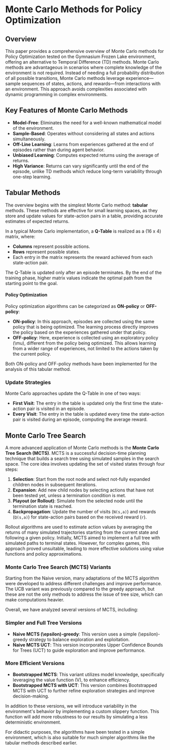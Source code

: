 # Monte Carlo Methods for Policy Optimization

## Overview

This paper provides a comprehensive overview of Monte Carlo methods for Policy Optimization tested on the Gymnasium Frozen Lake environment, offering an alternative to Temporal Difference (TD) methods. Monte Carlo methods are advantageous in scenarios where complete knowledge of the environment is not required. Instead of needing a full probability distribution of all possible transitions, Monte Carlo methods leverage experience—sample sequences of states, actions, and rewards—from interactions with an environment. This approach avoids complexities associated with dynamic programming in complex environments.

## Key Features of Monte Carlo Methods

- **Model-Free**: Eliminates the need for a well-known mathematical model of the environment.
- **Sample-Based**: Operates without considering all states and actions simultaneously.
- **Off-Line Learning**: Learns from experiences gathered at the end of episodes rather than during agent behavior.
- **Unbiased Learning**: Computes expected returns using the average of returns.
- **High Variance**: Returns can vary significantly until the end of the episode, unlike TD methods which reduce long-term variability through one-step learning.


## Tabular Methods

The overview begins with the simplest Monte Carlo method: **tabular** methods. These methods are effective for small learning spaces, as they store and update values for state-action pairs in a table, providing accurate estimates of expected returns. 

In a typical Monte Carlo implementation, a **Q-Table** is realized as a \(16 x 4\) matrix, where:
- **Columns** represent possible actions.
- **Rows** represent possible states.
- Each entry in the matrix represents the reward achieved from each state-action pair.

The Q-Table is updated only after an episode terminates. By the end of the training phase, higher matrix values indicate the optimal path from the starting point to the goal.

#### Policy Optimization
Policy optimization algorithms can be categorized as **ON-policy** or **OFF-policy**:

- **ON-policy**: In this approach, episodes are collected using the same policy that is being optimized. The learning process directly improves the policy based on the experiences gathered under that policy.
- **OFF-policy**: Here, experience is collected using an exploratory policy \(\mu\), different from the policy being optimized. This allows learning from a wider range of experiences, not limited to the actions taken by the current policy.

Both ON-policy and OFF-policy methods have been implemented for the analysis of this tabular method.

### Update Strategies

Monte Carlo approaches update the Q-Table in one of two ways:

- **First Visit**: The entry in the table is updated only the first time the state-action pair is visited in an episode.
- **Every Visit**: The entry in the table is updated every time the state-action pair is visited during an episode, computing the average reward.

## Monte Carlo Tree Search

A more advanced application of Monte Carlo methods is the **Monte Carlo Tree Search (MCTS)**. MCTS is a successful decision-time planning technique that builds a search tree using simulated samples in the search space. The core idea involves updating the set of visited states through four steps:

1. **Selection**: Start from the root node and select not-fully expanded children nodes in subsequent iterations.
2. **Expansion**: Add new child nodes by selecting actions that have not been tested yet, unless a termination condition is met.
3. **Playout (or Rollout)**: Simulate from the selected node until the termination state is reached.
4. **Backpropagation**: Update the number of visits (`N(s,a)`) and rewards (`Q(s,a)`) for state-action pairs based on the received reward (`r`).

Rollout algorithms are used to estimate action values by averaging the returns of many simulated trajectories starting from the current state and following a given policy. Initially, MCTS aimed to implement a full tree with simulated paths to terminal states. However, for complex games, this approach proved unsuitable, leading to more effective solutions using value functions and policy approximations.


### Monte Carlo Tree Search (MCTS) Variants

Starting from the Naive version, many adaptations of the MCTS algorithm were developed to address different challenges and improve performance. The UCB variant was previously compared to the greedy approach, but these are not the only methods to address the issue of tree size, which can make computations heavier.

Overall, we have analyzed several versions of MCTS, including:

### Simpler and Full Tree Versions
- **Naive MCTS \(\epsilon\)-greedy**: This version uses a simple \(\epsilon\)-greedy strategy to balance exploration and exploitation.
- **Naive MCTS UCT**: This version incorporates Upper Confidence Bounds for Trees (UCT) to guide exploration and improve performance.

### More Efficient Versions
- **Bootstrapped MCTS**: This variant utilizes model knowledge, specifically leveraging the value function \(V\), to enhance efficiency.
- **Bootstrapped MCTS with UCT**: This version combines Bootstrapped MCTS with UCT to further refine exploration strategies and improve decision-making.

In addition to these versions, we will introduce variability in the environment's behavior by implementing a custom slippery function. This function will add more robustness to our results by simulating a less deterministic environment.

For didactic purposes, the algorithms have been tested in a simple environment, which is also suitable for much simpler algorithms like the tabular methods described earlier.

